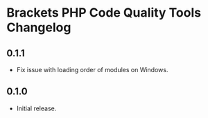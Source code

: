 # Brackets PHP Code Quality Tools Changelog

## 0.1.1
* Fix issue with loading order of modules on Windows.

## 0.1.0
* Initial release.